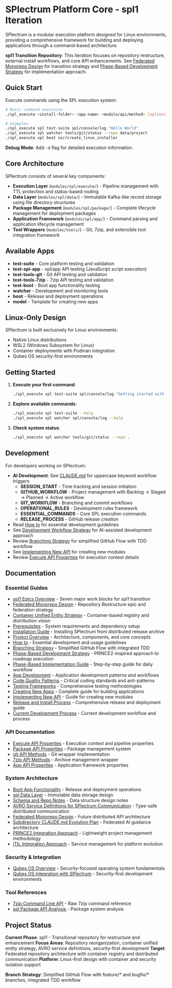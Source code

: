 # SPlectrum Platform Core - spl1 Iteration

SPlectrum is a modular execution platform designed for Linux environments, providing a comprehensive framework for building and deploying applications through a command-based architecture.

**spl1 Transition Repository**: This iteration focuses on repository restructure, external install workflows, and core API enhancements. See [Federated Monorepo Design](./docs/federated-monorepo-design.md) for transition strategy and [Phase-Based Development Strategy](./docs/phase-based-development-strategy.md) for implementation approach.

## Quick Start

Execute commands using the SPL execution system:

```bash
# Basic command execution
./spl_execute <install-folder> <app-name> <module/api/method> [options] [arguments]

# Examples
./spl_execute spl test-suite spl/console/log "Hello World"
./spl_execute spl watcher tools/git/status --repo data/project
./spl_execute spl boot usr/create_linux_installer
```

**Debug Mode**: Add `-d` flag for detailed execution information.

## Core Architecture

SPlectrum consists of several key components:

- **Execution Layer** (`modules/spl/execute/`) - Pipeline management with TTL protection and status-based routing
- **Data Layer** (`modules/spl/data/`) - Immutable Kafka-like record storage using file directory structures  
- **Package Management** (`modules/spl/package/`) - Complete lifecycle management for deployment packages
- **Application Framework** (`modules/spl/app/`) - Command parsing and application lifecycle management
- **Tool Wrappers** (`modules/tools/`) - Git, 7zip, and extensible tool integration framework

## Available Apps

- **test-suite** - Core platform testing and validation
- **test-spl-app** - spl/app API testing (JavaScript script execution)
- **test-tools-git** - Git API testing and validation
- **test-tools-7zip** - 7zip API testing and validation
- **test-boot** - Boot app functionality testing
- **watcher** - Development and monitoring tools
- **boot** - Release and deployment operations  
- **model** - Template for creating new apps

## Linux-Only Design

SPlectrum is built exclusively for Linux environments:
- Native Linux distributions
- WSL2 (Windows Subsystem for Linux)
- Container deployments with Podman integration
- Qubes OS security-first environments

## Getting Started

1. **Execute your first command**:
   ```bash
   ./spl_execute spl test-suite spl/console/log "Getting started with SPlectrum"
   ```

2. **Explore available commands**:
   ```bash
   ./spl_execute spl test-suite --help
   ./spl_execute spl watcher spl/console/log --help
   ```

3. **Check system status**:
   ```bash
   ./spl_execute spl watcher tools/git/status --repo .
   ```

## Development

For developers working on SPlectrum:
- **AI Development**: See [CLAUDE.md](./CLAUDE.md) for uppercase keyword workflow triggers
  - **SESSION_START** - Time tracking and session initiation
  - **GITHUB_WORKFLOW** - Project management with Backlog → Staged → Planned → Active workflow
  - **GIT_WORKFLOW** - Branching and commit workflows
  - **OPERATIONAL_RULES** - Development rules framework
  - **ESSENTIAL_COMMANDS** - Core SPL execution commands
  - **RELEASE_PROCESS** - GitHub release creation
- Read [How to](./docs/how-to.md) for essential development guidelines
- See [Development Workflow Strategy](./docs/development-workflow-strategy.md) for AI-assisted development approach
- Review [Branching Strategy](./docs/branching-strategy.md) for simplified GitHub Flow with TDD workflow
- See [Implementing New API](./docs/implementing-new-api.md) for creating new modules
- Review [Execute API Properties](./docs/execute-api-properties.md) for execution context details

## Documentation

### Essential Guides
- [spl1 Epics Overview](./docs/spl1-epics-overview.md) - Seven major work blocks for spl1 transition
- [Federated Monorepo Design](./docs/federated-monorepo-design.md) - Repository Restructure epic and federation strategy
- [Container Unified Entity Strategy](./docs/container-unified-entity-strategy.md) - Container-based registry and distribution vision
- [Prerequisites](./docs/prerequisites.md) - System requirements and dependency setup
- [Installation Guide](./INSTALL.md) - Installing SPlectrum from distributed release archive
- [Project Overview](./docs/project-overview.md) - Architecture, components, and core concepts
- [How to](./docs/how-to.md) - Essential development and usage guidelines
- [Branching Strategy](./docs/branching-strategy.md) - Simplified GitHub Flow with integrated TDD
- [Phase-Based Development Strategy](./docs/phase-based-development-strategy.md) - PRINCE2-inspired approach to roadmap execution
- [Phase-Based Implementation Guide](./docs/phase-based-implementation-guide.md) - Step-by-step guide for daily workflow
- [App Development](./docs/app-development.md) - Application development patterns and workflows
- [Code Quality Patterns](./docs/code-quality-patterns.md) - Critical coding standards and anti-patterns
- [Testing Frameworks](./docs/testing-frameworks.md) - Comprehensive testing methodologies
- [Creating New Apps](./docs/creating-new-apps.md) - Complete guide for building applications
- [Implementing New API](./docs/implementing-new-api.md) - Guide for creating new modules
- [Release and Install Process](./docs/release-and-install-process.md) - Comprehensive release and deployment guide
- [Current Development Process](./docs/current-development-process.md) - Current development workflow and process

### API Documentation  
- [Execute API Properties](./docs/execute-api-properties.md) - Execution context and pipeline properties
- [Package API Properties](./docs/package-api-properties.md) - Package management system
- [git API Methods](./docs/git-api-methods.md) - Git wrapper implementation
- [7zip API Methods](./docs/7zip-api-methods.md) - Archive management wrapper
- [App API Properties](./docs/app-api-properties.md) - Application framework properties

### System Architecture
- [Boot App Functionality](./docs/boot-app-functionality.md) - Release and deployment operations
- [spl Data Layer](./docs/spl-data-layer.md) - Immutable data storage design
- [Schema and Repo Notes](./docs/schema-and-repo-notes.md) - Data structure design notes
- [AVRO Service Definitions for SPlectrum Communication](./docs/avro-service-definitions-communication.md) - Type-safe distributed communication
- [Federated Monorepo Design](./docs/federated-monorepo-design.md) - Future distributed API architecture
- [Subdirectory CLAUDE.md Evolution Plan](./docs/subdirectory-claude-md-plan.md) - Federated AI guidance architecture
- [PRINCE2 Integration Approach](./docs/prince2-integration-approach.md) - Lightweight project management methodology
- [ITIL Integration Approach](./docs/itil-integration-approach.md) - Service management for platform evolution

### Security & Integration
- [Qubes OS Overview](./docs/qubes-os-overview.md) - Security-focused operating system fundamentals
- [Qubes OS Integration with SPlectrum](./docs/qubes-splectrum-integration.md) - Security-first development environments

### Tool References
- [7zip Command Line API](./docs/7zip-command-line-api.md) - Raw 7zip command reference
- [spl Package API Analysis](./docs/spl-package-api-analysis.md) - Package system analysis

## Project Status

**Current Phase**: spl1 - Transitional repository for restructure and enhancement
**Focus Areas**: Repository reorganization, container unified entity strategy, AVRO service definitions, security-first development
**Target**: Federated repository architecture with container registry and distributed communication
**Platform**: Linux-first design with container and security isolation support

**Branch Strategy**: Simplified GitHub Flow with feature/* and bugfix/* branches, integrated TDD workflow
